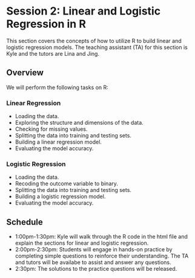 # Session 2: Linear and Logistic Regression in R
This section covers the concepts of how to utilize R to build linear and logistic regression models. The teaching assistant (TA) for this section is Kyle and the tutors are Lina and Jing.

## Overview
We will perform the following tasks on R:
### Linear Regression
- Loading the data.
- Exploring the structure and dimensions of the data.
- Checking for missing values.
- Splitting the data into training and testing sets.
- Building a linear regression model.
- Evaluating the model accuracy.

### Logistic Regression
 - Loading the data.
 - Recoding the outcome variable to binary.
 - Splitting the data into training and testing sets.
 - Building a logistic regression model.
 - Evaluating the model accuracy.

## Schedule
- 1:00pm-1:30pm: Kyle will walk through the R code in the html file and explain the sections for linear and logistic regression.
- 2:00pm-2:30pm: Students will engage in hands-on practice by completing simple questions to reinforce their understanding. The TA and tutors will be availabe to assist and answer any questions.
- 2:30pm: The solutions to the practice questions will be released.
